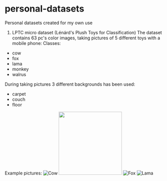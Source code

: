 # personal-datasets
Personal datasets created  for my own use

1. LPTC micro dataset (Lénárd's Plush Toys for Classification)
The dataset contains 63 pc's color images, taking pictures of 5 different toys with a mobile phone:
Classes:
- cow
- fox
- lama
- monkey
- walrus

During taking pictures 3 different backgrounds has been used:
- carpet
- couch
- floor

Example pictures:
![Cow](/examples/cow_01.jpg "COW")
<img src="/examples/cow_01.jpg" width="200">
![Fox](/examples/fox_08.jpg "FOX")
![Lama](/examples/lama_09.jpg "LAMA")

